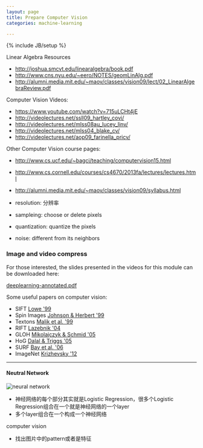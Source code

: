 ```yaml
---
layout: page
title: Prepare Computer Vision
categories: machine-learning

---
```


{% include JB/setup %}

Linear Algebra Resources

- http://joshua.smcvt.edu/linearalgebra/book.pdf
- http://www.cns.nyu.edu/~eero/NOTES/geomLinAlg.pdf
- http://alumni.media.mit.edu/~maov/classes/vision09/lect/02_LinearAlgebraReview.pdf

Computer Vision Videos:
 
- https://www.youtube.com/watch?v=715uLCHt4jE
- http://videolectures.net/ssll09_hartley_covi/
- http://videolectures.net/mlss08au_lucey_linv/
- http://videolectures.net/mlss04_blake_cv/
- http://videolectures.net/aop09_farinella_pricv/
 
 
Other Computer Vision course pages:

- http://www.cs.ucf.edu/~bagci/teaching/computervision15.html
- http://www.cs.cornell.edu/courses/cs4670/2013fa/lectures/lectures.html
- http://alumni.media.mit.edu/~maov/classes/vision09/syllabus.html



- resolution: 分辨率

- sampleing: choose or delete pixels
- quantization: quantize the pixels

- noise: different from its neighbors

### Image and video compress

For those interested, the slides presented in the videos for this module can be downloaded here: 

[deeplearning-annotated.pdf](https://d396qusza40orc.cloudfront.net/phoenixassets/ml-foundations/deeplearning-annotated.pdf)

Some useful papers on computer vision:

- SIFT [Lowe '99](http://www.cs.ubc.ca/~lowe/papers/iccv99.pdf)
- Spin Images [Johnson & Herbert '99](https://www.ri.cmu.edu/pub_files/pub2/johnson_andrew_1997_3/johnson_andrew_1997_3.pdf)
- Textons [Malik et al. '99](http://www.cs.berkeley.edu/~malik/papers/LM-3dtexton.pdf)
- RIFT [Lazebnik '04](https://hal.inria.fr/inria-00548530/document)
- GLOH [Mikolajczyk & Schmid '05](http://lear.inrialpes.fr/pubs/2005/MS05/mikolajczyk_pami05.pdf)
- HoG [Dalal & Triggs '05](http://lear.inrialpes.fr/people/triggs/pubs/Dalal-cvpr05.pdf)
- SURF [Bay et al. '06](http://www.vision.ee.ethz.ch/~surf/eccv06.pdf)
- ImageNet [Krizhevsky '12](http://www.cs.toronto.edu/~fritz/absps/imagenet.pdf)

---

#### Neutral Network

<img src="http://www.intechopen.com/source/html/11772/media/image29.jpg" alt="neural network"/>

- 神经网络的每个部分其实就是Logistic Regression，很多个Logistic Regression组合在一个就是神经网络的一个layer
- 多个layer组合在一个构成一个神经网络

computer vision

- 找出图片中的pattern或者是特征
